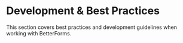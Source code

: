 # Development & Best Practices

This section covers best practices and development guidelines when working with BetterForms. 